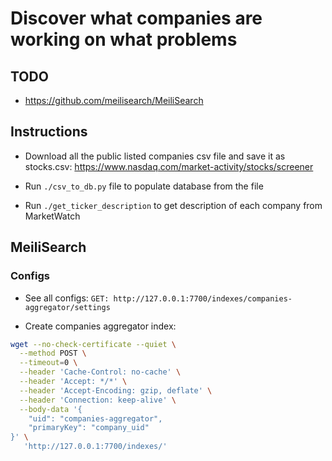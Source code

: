 # Discover what companies are working on what problems

## TODO
- https://github.com/meilisearch/MeiliSearch

## 


## Instructions
- Download all the public listed companies csv file and save it as stocks.csv:  https://www.nasdaq.com/market-activity/stocks/screener

- Run `./csv_to_db.py` file to populate database from the file

- Run `./get_ticker_description` to get description of each company from MarketWatch

## MeiliSearch


### Configs

- See all configs: `GET: http://127.0.0.1:7700/indexes/companies-aggregator/settings`

- Create companies aggregator index:
```bash
wget --no-check-certificate --quiet \
  --method POST \
  --timeout=0 \
  --header 'Cache-Control: no-cache' \
  --header 'Accept: */*' \
  --header 'Accept-Encoding: gzip, deflate' \
  --header 'Connection: keep-alive' \
  --body-data '{
    "uid": "companies-aggregator",
    "primaryKey": "company_uid"  
}' \
   'http://127.0.0.1:7700/indexes/'
```